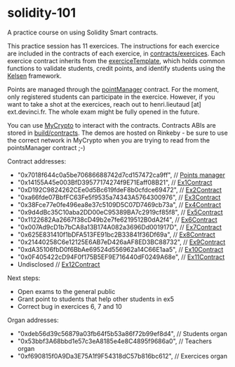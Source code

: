 # solidity-101
A practice course on using Solidity Smart contracts.

This practice session has 11 exercices. The instructions for each exercice are included in the contracts of each exercice, in [contracts/exercices](contracts/exercices). Each exercice contract inherits from the [exerciceTemplate](contracts/exerciceTemplate.sol), which holds common functions to validate students, credit points, and identify students using the [Kelsen](https://github.com/97network/Kelsen) framework.

Points are managed through the [pointManager](contracts/pointsManager.sol) contract. For the moment, only registered students can participate in the exercice. However, if you want to take a shot at the exercices, reach out to henri.lieutaud [at] ext.devinci.fr. The whole exam might be fully opened in the future.

You can use [MyCrypto](https://mycrypto.com/contracts/interact) to interact with the contracts. Contracts ABIs are stored in [build/contracts](build/contracts). The demos are hosted on Rinkeby - be sure to use the correct network in MyCrypto when you are trying to read from the pointsManager contract ;-)

Contract addresses:
* "0x7018f644c0a5be70686688742d7cd157472ca9ff",  // [Points manager](contracts/pointsManager.sol)
* "0x14155A45e003BfD39577174274f9E71Eaff08B21",  // [Ex1Contract](contracts/exercices/ex1.sol)
* "0xD192C9824262CEe0d5Bc619fdeF8b0cfdce69472",  // [Ex2Contract](contracts/exercices/ex2.sol)
* "0xa66fde07BbfFC63Fe5f9535a74343A5764300976",  // [Ex3Contract](contracts/exercices/ex3.sol)
* "0x38Fce77e0fe496ea8e37c5109D5C07D7469cb73a",  // [Ex4Contract](contracts/exercices/ex4.sol)
* "0x9d4dBc35C10aba2DD00eC95389BA7c2919cf85f8",  // [Ex5Contract](contracts/exercices/ex5.sol)
* "0x1122682Aa2667f38cD49b2e7fe6219512B0dA2f4",  // [Ex6Contract](contracts/exercices/ex6.sol)
* "0x007Ad9cD1b7bCA8a13B174A082a3696Dd001917D",  // [Ex7Contract](contracts/exercices/ex7.sol)
* "0x625E831410f1bDFA513FE91bc2B33841f36Df69a",  // [Ex8Contract](contracts/exercices/ex8.sol)
* "0x21440258C6e12125E6AB7eD426aAF8ED3BC88732",  // [Ex9Contract](contracts/exercices/ex9.sol)
* "0xdA35106fbD0f6BbAe69524d556962a14C66E1aa5",  // [Ex10Contract](contracts/exercices/ex10.sol)
* "0x0F405422cD94F0f175B5EF9E716440dF0249A68e",  // [Ex11Contract](contracts/exercices/ex11.sol)
* Undisclosed // [Ex12Contract](contracts/exercices/ex12.sol)

Next steps:
* Open exams to the general public
* Grant point to students that help other students in ex5
* Correct bug in exercices 6, 7 and 10

Organ addresses:
* "0xdeb56d39c56879a03fb64f5b53a86f72b99ef8d4",  // Students organ
* "0x53bbf3A68bbd1e57c3eA8185e4e8C4895f9686a0",  // Teachers organ
* "0xf690815f0A9Da3E75A1f9F54318dC57b816bc612",  // Exercices organ
